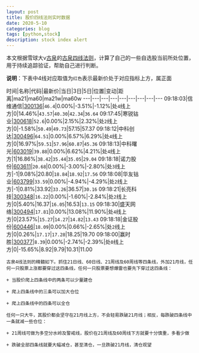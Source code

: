 ```yaml
---
layout: post
title: 股价四线法则实时数据
date: 2020-5-10
categories: blog
tags: [python,stock]
description: stock index alert
---
```



本文根据雪球大v[古泉](https://xueqiu.com/u/7148646888)的[古泉四线法则](https://xueqiu.com/7148646888/130498192)，计算了自己的一些自选股当前所处位置，用于持续追踪验证，帮助自己进行判断。

**说明**：下表中4线对应取值为`红色`表示最新价处于对应指标上方，属正面

时间|名称|代码|最新价|当日|3日|5日|位置|变动|距离|ma21|ma60|ma21w|ma60w
---|---|---|---|---|---|---|---|---
09:18:03|信维通信|[300136](https://xueqiu.com/S/SZ300136)|`46.4`|0.00%|-3.51%|-1.12%|处`4`线上方|0|14.46%|`43.57`|`40.30`|`42.34`|`36.64`
09:17:45|寒锐钴业|[300618](https://xueqiu.com/S/SZ300618)|`52.6`|0.00%|2.15%|2.32%|处`2`线上方|0|-1.58%|`50.49`|`49.73`|57.15|57.37
09:18:12|中科创达|[300496](https://xueqiu.com/S/SZ300496)|`64.51`|0.00%|6.57%|6.29%|处`4`线上方|0|16.97%|`59.51`|`57.96`|`60.87`|`45.36`
09:18:13|中科曙光|[603019](https://xueqiu.com/S/SH603019)|`39.88`|0.00%|6.62%|4.21%|处`4`线上方|1|16.86%|`38.42`|`35.44`|`35.05`|`29.04`
09:18:18|诺力股份|[603611](https://xueqiu.com/S/SH603611)|`20.68`|0.00%|-3.00%|-2.80%|处`3`线上方|-1|9.08%|20.80|`18.84`|`18.92`|`17.56`
09:18:08|华友钴业|[603799](https://xueqiu.com/S/SH603799)|`33.59`|0.00%|-4.94%|-4.29%|处`2`线上方|-1|0.81%|33.92|`33.26`|36.57|`30.16`
09:18:21|长亮科技|[300348](https://xueqiu.com/S/SZ300348)|`16.22`|0.00%|-1.60%|-2.84%|处`2`线上方|0|5.40%|16.37|`16.05`|16.53|`13.15`
09:18:30|盛天网络|[300494](https://xueqiu.com/S/SZ300494)|`17.81`|0.00%|13.08%|11.90%|处`4`线上方|0|23.57%|`15.27`|`14.27`|`14.82`|`13.43`
09:18:18|金证股份|[600446](https://xueqiu.com/S/SH600446)|`18.09`|0.00%|0.66%|-2.65%|处`2`线上方|0|0.26%|`17.17`|`17.28`|18.25|19.70
09:18:00|赢时胜|[300377](https://xueqiu.com/S/SZ300377)|`8.39`|0.00%|-2.74%|-2.39%|处`0`线上方|0|-15.65%|8.92|9.79|10.31|11.00

```
古泉4线法则的精髓如下。抓住21日线、60日线、21周线及60周线等四条线，外加21月线，任何一只股票上涨都要穿过这四条线，任何一只股票要想爆雷也要先下穿过这四条线：

+ 当股价爬上四条线中的两条可以少量建仓

+ 爬上四条线中的三条可以加大仓位

+ 爬上四条线中的四条可以全仓

任何一只大牛，其股价都会坚守在21月线上方，不会轻易跌破21月线；相反，每跌破四条线中一条就减一些仓位：

+ 21周线可做为多空分水岭及警戒线，股价在21周线及60周线下方就要十分慎重，多看少做

+ 跌破全部四条线就要大幅减仓，甚至清仓，一旦跌破21月线，清仓观望
```